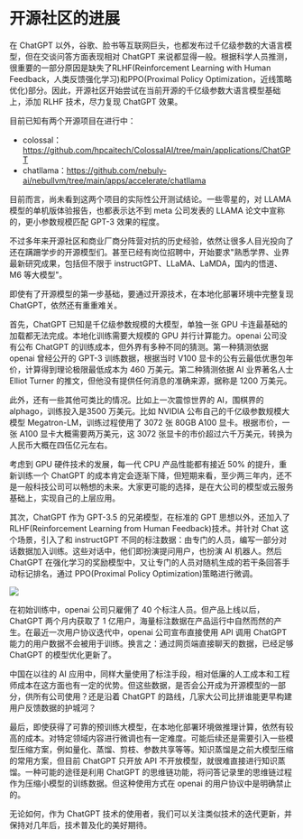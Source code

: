 # 开源社区的进展

在 ChatGPT 以外，谷歌、脸书等互联网巨头，也都发布过千亿级参数的大语言模型，但在交谈问答方面表现相对 ChatGPT 来说都显得一般。根据科学人员推测，很重要的一部分原因是缺失了RLHF(Reinforcement Learning with Human Feedback，人类反馈强化学习)和PPO(Proximal Policy Optimization，近线策略优化)部分。因此，开源社区开始尝试在当前开源的千亿级参数大语言模型基础上，添加 RLHF 技术，尽力复现 ChatGPT 效果。

目前已知有两个开源项目在进行中：

* colossal：<https://github.com/hpcaitech/ColossalAI/tree/main/applications/ChatGPT>
* chatllama：<https://github.com/nebuly-ai/nebullvm/tree/main/apps/accelerate/chatllama>

目前而言，尚未看到这两个项目的实际性公开测试结论。一些零星的，对 LLAMA 模型的单机版体验报告，也都表示达不到 meta 公司发表的 LLAMA 论文中宣称的，更小参数规模匹配 GPT-3 效果的程度。

不过多年来开源社区和商业厂商分阵营对抗的历史经验，依然让很多人目光投向了还在蹒跚学步的开源模型们。甚至已经有岗位招聘中，开始要求"熟悉学界、业界最新研究成果，包括但不限于 instructGPT、LLaMA、LaMDA，国内的悟道、M6 等大模型"。

即使有了开源模型的第一步基础，要通过开源技术，在本地化部署环境中完整复现 ChatGPT，依然还有重重难关。

首先，ChatGPT 已知是千亿级参数规模的大模型，单独一张 GPU 卡连最基础的加载都无法完成。本地化训练需要大规模的 GPU 并行计算能力。openai 公司没有公布 ChatGPT 的训练成本，但外界有多种不同的猜测。第一种猜测依据 openai 曾经公开的 GPT-3 训练数据，根据当时 V100 显卡的公有云最低优惠包年价，计算得到理论极限最低成本为 460 万美元。第二种猜测依据 AI 业界著名人士 Elliot Turner 的推文，但他没有提供任何消息的准确来源，据称是 1200 万美元。

此外，还有一些其他可类比的情况。比如上一次震惊世界的 AI，围棋界的 alphago，训练投入是3500 万美元。比如 NVIDIA 公布自己的千亿级参数规模大模型 Megatron-LM，训练过程使用了 3072 张 80GB A100 显卡。根据市价，一张 A100 显卡大概需要两万美元，这 3072 张显卡的市价超过六千万美元，转换为人民币大概在四伍亿元左右。

考虑到 GPU 硬件技术的发展，每一代 CPU 产品性能都有接近 50% 的提升，重新训练一个 ChatGPT 的成本肯定会逐渐下降，但短期来看，至少两三年内，还不是一般科技公司可以畅想的未来。大家更可能的选择，是在大公司的模型或云服务基础上，实现自己的上层应用。

其次，ChatGPT 作为 GPT-3.5 的兄弟模型，在标准的 GPT 思想以外，还加入了 RLHF(Reinforcement Learning from Human Feedback)技术。并针对 Chat 这个场景，引入了和 instructGPT 不同的标注数据：由专门的人员，编写一部分对话数据加入训练。这些对话中，他们即扮演提问用户，也扮演 AI 机器人。然后 ChatGPT 在强化学习的奖励模型中，又让专门的人员对随机生成的若干条回答手动标记排名，通过 PPO(Proximal Policy Optimization)策略进行微调。

![](https://openaicom.imgix.net/cf717bdb-0c8c-428a-b82b-3c3add87a600/ChatGPT_Diagram.svg?fm=auto&auto=compress,format&fit=min&w=3840&h=2277)

在初始训练中，openai 公司只雇佣了 40 个标注人员。但产品上线以后，ChatGPT 两个月内获取了 1 亿用户，海量标注数据在产品运行中自然而然的产生。在最近一次用户协议迭代中，openai 公司宣布直接使用 API 调用 ChatGPT 能力的用户数据不会被用于训练。换言之：通过网页端直接聊天的数据，已经足够 ChatGPT 的模型优化更新了。

中国在以往的 AI 应用中，同样大量使用了标注手段，相对低廉的人工成本和工程师成本在这方面也有一定的优势。但这些数据，是否会公开成为开源模型的一部分，供所有公司使用？还是沿着 ChatGPT 的路线，几家大公司比拼谁能更早构建用户反馈数据的护城河？

最后，即使获得了可靠的预训练大模型，在本地化部署环境做推理计算，依然有较高的成本。对特定领域内容进行微调也有一定难度。可能后续还是需要引入一些模型压缩方案，例如量化、蒸馏、剪枝、参数共享等等。知识蒸馏是之前大模型压缩的常用方案，但目前 ChatGPT 只开放 API 不开放模型，就很难直接进行知识蒸馏。一种可能的途径是利用 ChatGPT 的思维链功能，将问答记录里的思维链过程作为压缩小模型的训练数据。但这种使用方式在 openai 的用户协议中是明确禁止的。

无论如何，作为 ChatGPT 技术的使用者，我们可以关注类似技术的迭代更新，并保持对几年后，技术普及化的美好期待。

